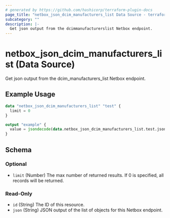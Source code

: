 ```yaml
---
# generated by https://github.com/hashicorp/terraform-plugin-docs
page_title: "netbox_json_dcim_manufacturers_list Data Source - terraform-provider-netbox"
subcategory: ""
description: |-
  Get json output from the dcimmanufacturerslist Netbox endpoint.
---
```


# netbox_json_dcim_manufacturers_list (Data Source)

Get json output from the dcim_manufacturers_list Netbox endpoint.

## Example Usage

```terraform
data "netbox_json_dcim_manufacturers_list" "test" {
  limit = 0
}

output "example" {
  value = jsondecode(data.netbox_json_dcim_manufacturers_list.test.json)
}
```

<!-- schema generated by tfplugindocs -->
## Schema

### Optional

- `limit` (Number) The max number of returned results. If 0 is specified, all records will be returned.

### Read-Only

- `id` (String) The ID of this resource.
- `json` (String) JSON output of the list of objects for this Netbox endpoint.


